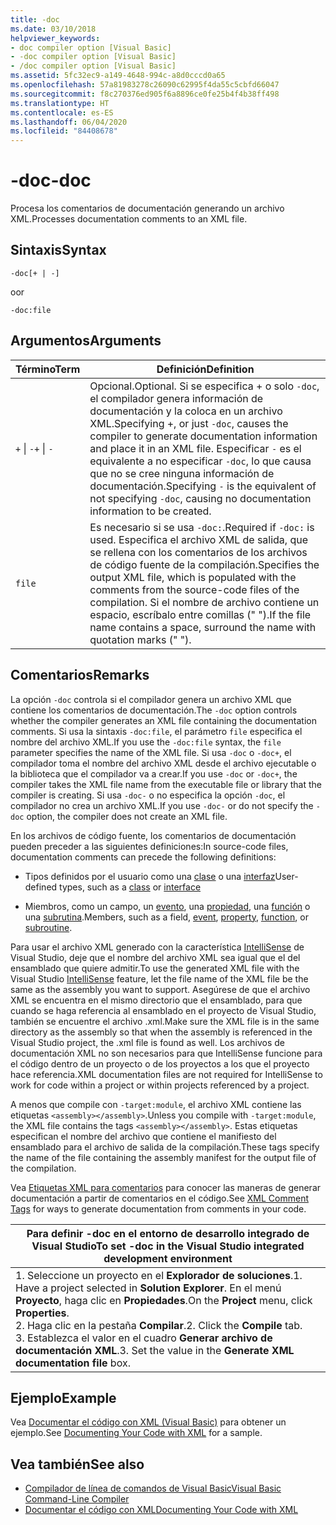 ```yaml
---
title: -doc
ms.date: 03/10/2018
helpviewer_keywords:
- doc compiler option [Visual Basic]
- -doc compiler option [Visual Basic]
- /doc compiler option [Visual Basic]
ms.assetid: 5fc32ec9-a149-4648-994c-a8d0cccd0a65
ms.openlocfilehash: 57a81983278c26090c62995f4da55c5cbfd66047
ms.sourcegitcommit: f8c270376ed905f6a8896ce0fe25b4f4b38ff498
ms.translationtype: HT
ms.contentlocale: es-ES
ms.lasthandoff: 06/04/2020
ms.locfileid: "84408678"
---
```

# <a name="-doc"></a><span data-ttu-id="2cd52-102">-doc</span><span class="sxs-lookup"><span data-stu-id="2cd52-102">-doc</span></span>
<span data-ttu-id="2cd52-103">Procesa los comentarios de documentación generando un archivo XML.</span><span class="sxs-lookup"><span data-stu-id="2cd52-103">Processes documentation comments to an XML file.</span></span>  
  
## <a name="syntax"></a><span data-ttu-id="2cd52-104">Sintaxis</span><span class="sxs-lookup"><span data-stu-id="2cd52-104">Syntax</span></span>  
  
```console  
-doc[+ | -]  
```

<span data-ttu-id="2cd52-105">o</span><span class="sxs-lookup"><span data-stu-id="2cd52-105">or</span></span>  

```console
-doc:file  
```  
  
## <a name="arguments"></a><span data-ttu-id="2cd52-106">Argumentos</span><span class="sxs-lookup"><span data-stu-id="2cd52-106">Arguments</span></span>  
  
|<span data-ttu-id="2cd52-107">Término</span><span class="sxs-lookup"><span data-stu-id="2cd52-107">Term</span></span>|<span data-ttu-id="2cd52-108">Definición</span><span class="sxs-lookup"><span data-stu-id="2cd52-108">Definition</span></span>|  
|---|---|  
|<span data-ttu-id="2cd52-109">`+` &#124; `-`</span><span class="sxs-lookup"><span data-stu-id="2cd52-109">`+` &#124; `-`</span></span>|<span data-ttu-id="2cd52-110">Opcional.</span><span class="sxs-lookup"><span data-stu-id="2cd52-110">Optional.</span></span> <span data-ttu-id="2cd52-111">Si se especifica + o solo `-doc`, el compilador genera información de documentación y la coloca en un archivo XML.</span><span class="sxs-lookup"><span data-stu-id="2cd52-111">Specifying +, or just `-doc`, causes the compiler to generate documentation information and place it in an XML file.</span></span> <span data-ttu-id="2cd52-112">Especificar `-` es el equivalente a no especificar `-doc`, lo que causa que no se cree ninguna información de documentación.</span><span class="sxs-lookup"><span data-stu-id="2cd52-112">Specifying `-` is the equivalent of not specifying `-doc`, causing no documentation information to be created.</span></span>|  
|`file`|<span data-ttu-id="2cd52-113">Es necesario si se usa `-doc:`.</span><span class="sxs-lookup"><span data-stu-id="2cd52-113">Required if `-doc:` is used.</span></span> <span data-ttu-id="2cd52-114">Especifica el archivo XML de salida, que se rellena con los comentarios de los archivos de código fuente de la compilación.</span><span class="sxs-lookup"><span data-stu-id="2cd52-114">Specifies the output XML file, which is populated with the comments from the source-code files of the compilation.</span></span> <span data-ttu-id="2cd52-115">Si el nombre de archivo contiene un espacio, escríbalo entre comillas (" ").</span><span class="sxs-lookup"><span data-stu-id="2cd52-115">If the file name contains a space, surround the name with quotation marks (" ").</span></span>|  
  
## <a name="remarks"></a><span data-ttu-id="2cd52-116">Comentarios</span><span class="sxs-lookup"><span data-stu-id="2cd52-116">Remarks</span></span>  
 <span data-ttu-id="2cd52-117">La opción `-doc` controla si el compilador genera un archivo XML que contiene los comentarios de documentación.</span><span class="sxs-lookup"><span data-stu-id="2cd52-117">The `-doc` option controls whether the compiler generates an XML file containing the documentation comments.</span></span> <span data-ttu-id="2cd52-118">Si usa la sintaxis `-doc:file`, el parámetro `file` especifica el nombre del archivo XML.</span><span class="sxs-lookup"><span data-stu-id="2cd52-118">If you use the `-doc:file` syntax, the `file` parameter specifies the name of the XML file.</span></span> <span data-ttu-id="2cd52-119">Si usa `-doc` o `-doc+`, el compilador toma el nombre del archivo XML desde el archivo ejecutable o la biblioteca que el compilador va a crear.</span><span class="sxs-lookup"><span data-stu-id="2cd52-119">If you use `-doc` or `-doc+`, the compiler takes the XML file name from the executable file or library that the compiler is creating.</span></span> <span data-ttu-id="2cd52-120">Si usa `-doc-` o no especifica la opción `-doc`, el compilador no crea un archivo XML.</span><span class="sxs-lookup"><span data-stu-id="2cd52-120">If you use `-doc-` or do not specify the `-doc` option, the compiler does not create an XML file.</span></span>  
  
 <span data-ttu-id="2cd52-121">En los archivos de código fuente, los comentarios de documentación pueden preceder a las siguientes definiciones:</span><span class="sxs-lookup"><span data-stu-id="2cd52-121">In source-code files, documentation comments can precede the following definitions:</span></span>  
  
- <span data-ttu-id="2cd52-122">Tipos definidos por el usuario como una [clase](../../language-reference/statements/class-statement.md) o una [interfaz](../../language-reference/statements/interface-statement.md)</span><span class="sxs-lookup"><span data-stu-id="2cd52-122">User-defined types, such as a [class](../../language-reference/statements/class-statement.md) or [interface](../../language-reference/statements/interface-statement.md)</span></span>  
  
- <span data-ttu-id="2cd52-123">Miembros, como un campo, un [evento](../../language-reference/statements/event-statement.md), una [propiedad](../../language-reference/statements/property-statement.md), una [función](../../language-reference/statements/function-statement.md) o una [subrutina](../../language-reference/statements/sub-statement.md).</span><span class="sxs-lookup"><span data-stu-id="2cd52-123">Members, such as a field, [event](../../language-reference/statements/event-statement.md), [property](../../language-reference/statements/property-statement.md), [function](../../language-reference/statements/function-statement.md), or [subroutine](../../language-reference/statements/sub-statement.md).</span></span>  
  
 <span data-ttu-id="2cd52-124">Para usar el archivo XML generado con la característica [IntelliSense](/visualstudio/ide/using-intellisense) de Visual Studio, deje que el nombre del archivo XML sea igual que el del ensamblado que quiere admitir.</span><span class="sxs-lookup"><span data-stu-id="2cd52-124">To use the generated XML file with the Visual Studio [IntelliSense](/visualstudio/ide/using-intellisense) feature, let the file name of the XML file be the same as the assembly you want to support.</span></span> <span data-ttu-id="2cd52-125">Asegúrese de que el archivo XML se encuentra en el mismo directorio que el ensamblado, para que cuando se haga referencia al ensamblado en el proyecto de Visual Studio, también se encuentre el archivo .xml.</span><span class="sxs-lookup"><span data-stu-id="2cd52-125">Make sure the XML file is in the same directory as the assembly so that when the assembly is referenced in the Visual Studio project, the .xml file is found as well.</span></span> <span data-ttu-id="2cd52-126">Los archivos de documentación XML no son necesarios para que IntelliSense funcione para el código dentro de un proyecto o de los proyectos a los que el proyecto hace referencia.</span><span class="sxs-lookup"><span data-stu-id="2cd52-126">XML documentation files are not required for IntelliSense to work for code within a project or within projects referenced by a project.</span></span>  
  
 <span data-ttu-id="2cd52-127">A menos que compile con `-target:module`, el archivo XML contiene las etiquetas `<assembly></assembly>`.</span><span class="sxs-lookup"><span data-stu-id="2cd52-127">Unless you compile with `-target:module`, the XML file contains the tags `<assembly></assembly>`.</span></span> <span data-ttu-id="2cd52-128">Estas etiquetas especifican el nombre del archivo que contiene el manifiesto del ensamblado para el archivo de salida de la compilación.</span><span class="sxs-lookup"><span data-stu-id="2cd52-128">These tags specify the name of the file containing the assembly manifest for the output file of the compilation.</span></span>  
  
 <span data-ttu-id="2cd52-129">Vea [Etiquetas XML para comentarios](../../language-reference/xmldoc/index.md) para conocer las maneras de generar documentación a partir de comentarios en el código.</span><span class="sxs-lookup"><span data-stu-id="2cd52-129">See [XML Comment Tags](../../language-reference/xmldoc/index.md) for ways to generate documentation from comments in your code.</span></span>  
  
|<span data-ttu-id="2cd52-130">Para definir -doc en el entorno de desarrollo integrado de Visual Studio</span><span class="sxs-lookup"><span data-stu-id="2cd52-130">To set -doc in the Visual Studio integrated development environment</span></span>|  
|---|  
|<span data-ttu-id="2cd52-131">1.  Seleccione un proyecto en el **Explorador de soluciones**.</span><span class="sxs-lookup"><span data-stu-id="2cd52-131">1.  Have a project selected in **Solution Explorer**.</span></span> <span data-ttu-id="2cd52-132">En el menú **Proyecto**, haga clic en **Propiedades**.</span><span class="sxs-lookup"><span data-stu-id="2cd52-132">On the **Project** menu, click **Properties**.</span></span> <br /><span data-ttu-id="2cd52-133">2.  Haga clic en la pestaña **Compilar**.</span><span class="sxs-lookup"><span data-stu-id="2cd52-133">2.  Click the **Compile** tab.</span></span><br /><span data-ttu-id="2cd52-134">3.  Establezca el valor en el cuadro **Generar archivo de documentación XML**.</span><span class="sxs-lookup"><span data-stu-id="2cd52-134">3.  Set the value in the **Generate XML documentation file** box.</span></span>|  
  
## <a name="example"></a><span data-ttu-id="2cd52-135">Ejemplo</span><span class="sxs-lookup"><span data-stu-id="2cd52-135">Example</span></span>  
 <span data-ttu-id="2cd52-136">Vea [Documentar el código con XML (Visual Basic)](../../programming-guide/program-structure/documenting-your-code-with-xml.md) para obtener un ejemplo.</span><span class="sxs-lookup"><span data-stu-id="2cd52-136">See [Documenting Your Code with XML](../../programming-guide/program-structure/documenting-your-code-with-xml.md) for a sample.</span></span>  
  
## <a name="see-also"></a><span data-ttu-id="2cd52-137">Vea también</span><span class="sxs-lookup"><span data-stu-id="2cd52-137">See also</span></span>

- [<span data-ttu-id="2cd52-138">Compilador de línea de comandos de Visual Basic</span><span class="sxs-lookup"><span data-stu-id="2cd52-138">Visual Basic Command-Line Compiler</span></span>](index.md)
- [<span data-ttu-id="2cd52-139">Documentar el código con XML</span><span class="sxs-lookup"><span data-stu-id="2cd52-139">Documenting Your Code with XML</span></span>](../../programming-guide/program-structure/documenting-your-code-with-xml.md)
